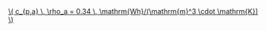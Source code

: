<a href="/eco2_guide_center/1.%20ECO2%20Logic%20Guide/Hee1_Equation_List.html" class="equation-link" target="_blank" rel="noopener noreferrer">
  \( c_{p,a} \, \rho_a = 0.34 \, \mathrm{Wh}/(\mathrm{m}^3 \cdot \mathrm{K}) \)
</a>
